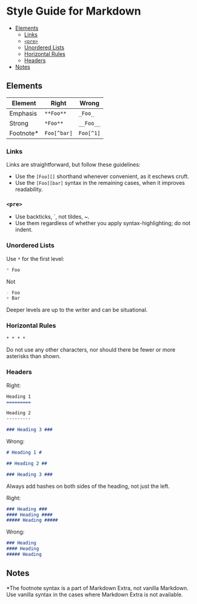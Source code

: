 Style Guide for Markdown
========================

* [Elements][]
    - [Links][]
    - [`<pre>`][pre]
    - [Unordered Lists][ul]
    - [Horizontal Rules][hr]
    - [Headers][]
* [Notes][]


[elements]: https://github.com/ndarville/style/tree/master/markdown#elements
[links]: https://github.com/ndarville/style/tree/master/markdown#links
[pre]: https://github.com/ndarville/style/tree/master/markdown#pre
[ul]: https://github.com/ndarville/style/tree/master/markdown#unordered-lists
[hr]: https://github.com/ndarville/style/tree/master/markdown#horizontal-rules
[headers]: https://github.com/ndarville/style/tree/master/markdown#headers
[notes]: https://github.com/ndarville/style/tree/master/markdown#notes


Elements
--------

Element   | Right       | Wrong
----------|-------------|----------
Emphasis  | `**Foo**`   | `_Foo_`
Strong    | `*Foo**`    | `__Foo__`
Footnote* | `Foo[^bar]` | `Foo[^1]`

### Links ###

Links are straightforward, but follow these guidelines:

* Use the `[Foo][]` shorthand whenever convenient, as it eschews cruft.
* Use the `[Foo][bar]` syntax in the remaining cases, when it improves readability.

### `<pre>` ###

* Use backticks, `, not tildes, ~.
* Use them regardless of whether you apply syntax-highlighting; do not indent.

### Unordered Lists  ###

Use `*` for the first level:

```md
* Foo
```

Not

```md
- Foo
+ Bar
```

Deeper levels are up to the writer and can be situational.

### Horizontal Rules ###

```md
* * * *
```

Do not use any other characters, nor should there be fewer or more asterisks than shown.

### Headers ###

Right:

```md
Heading 1
=========

Heading 2
---------

### Heading 3 ###
```

Wrong:

```md
# Heading 1 #

## Heading 2 ##

### Heading 3 ###
```

Always add hashes on both sides of the heading, not just the left.

Right:

```md
### Heading ###
#### Heading ####
##### Heading #####
```

Wrong:

```md
### Heading
#### Heading
##### Heading
```

Notes
-----
*The footnote syntax is a part of Markdown Extra, not vanilla Markdown. Use vanilla syntax in the cases where Markdown Extra is not available.
